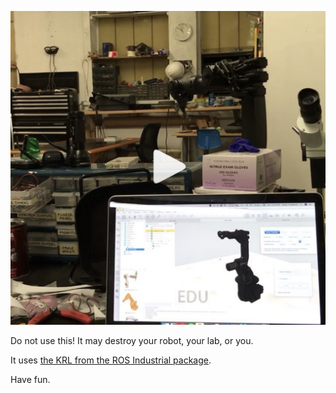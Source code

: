 [![](docs/images/vrep_rsi.png)](https://www.instagram.com/p/B1VF2VQFEBI/)

Do not use this! It may destroy your robot, your lab, or you.

It uses [the KRL from the ROS Industrial package](https://github.com/ros-industrial/kuka_experimental/tree/indigo-devel/kuka_rsi_hw_interface/krl).

Have fun.

